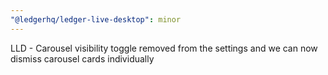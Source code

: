 ```yaml
---
"@ledgerhq/ledger-live-desktop": minor
---
```


LLD - Carousel visibility toggle removed from the settings and we can now dismiss carousel cards individually
